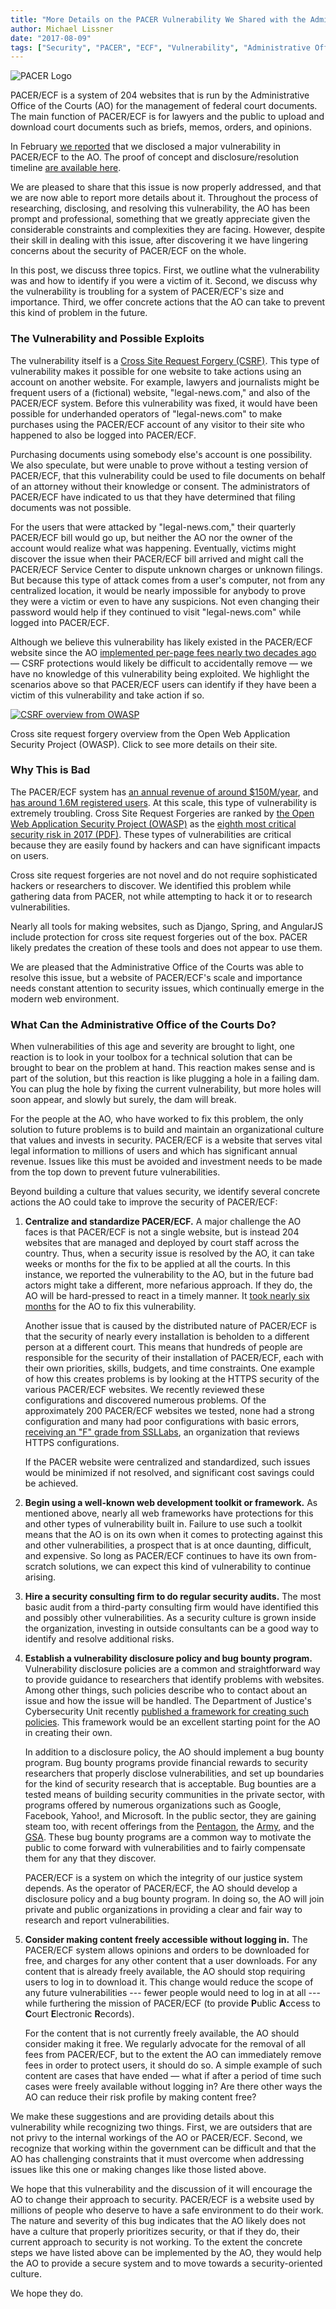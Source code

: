 ```yaml
---
title: "More Details on the PACER Vulnerability We Shared with the Administrative Office of the Courts"
author: Michael Lissner
date: "2017-08-09"
tags: ["Security", "PACER", "ECF", "Vulnerability", "Administrative Office of the Courts"]
---
```


<div className="right-image">
    <img src="/images/pacer-logo-300w.png"
         alt="PACER Logo"
         className="img-responsive border"/>
</div>

PACER/ECF is a system of 204 websites that is run by the Administrative Office of the Courts (AO) for the management of federal court documents. The main function of PACER/ECF is for lawyers and the public to upload and download court documents such as briefs, memos, orders, and opinions. 

In February [we reported][vuln] that we disclosed a major vulnerability in PACER/ECF to the AO. The proof of concept and disclosure/resolution timeline [are available here][poc].

We are pleased to share that this issue is now properly addressed, and that we are now able to report more details about it. Throughout the process of researching, disclosing, and resolving this vulnerability, the AO has been prompt and professional, something that we greatly appreciate given the considerable constraints and complexities they are facing. However, despite their skill in dealing with this issue, after discovering it we have lingering concerns about the security of PACER/ECF on the whole.

In this post, we discuss three topics. First, we outline what the vulnerability was and how to identify if you were a victim of it. Second, we discuss why the vulnerability is troubling for a system of PACER/ECF's size and importance. Third, we offer concrete actions that the AO can take to prevent this kind of problem in the future.


### The Vulnerability and Possible Exploits

The vulnerability itself is a [Cross Site Request Forgery (CSRF)][owasp-csrf]. This type of vulnerability makes it possible for one website to take actions using an account on another website. For example, lawyers and journalists might be frequent users of a (fictional) website, "legal-news.com," and also of the PACER/ECF system. Before this vulnerability was fixed, it would have been possible for underhanded operators of "legal-news.com" to make purchases using the PACER/ECF account of any visitor to their site who happened to also be logged into PACER/ECF. 

Purchasing documents using somebody else's account is one possibility. We also speculate, but were unable to prove without a testing version of PACER/ECF, that this vulnerability could be used to file documents on behalf of an attorney without their knowledge or consent. The administrators of PACER/ECF have indicated to us that they have determined that filing documents was not possible.

For the users that were attacked by "legal-news.com," their quarterly PACER/ECF bill would go up, but neither the AO nor the owner of the account would realize what was happening. Eventually, victims might discover the issue when their PACER/ECF bill arrived and might call the PACER/ECF Service Center to dispute unknown charges or unknown filings. But because this type of attack comes from a user's computer, not from any centralized location, it would be nearly impossible for anybody to prove they were a victim or even to have any suspicions. Not even changing their password would help if they continued to visit "legal-news.com" while logged into PACER/ECF.

Although we believe this vulnerability has likely existed in the PACER/ECF website since the AO [implemented per-page fees nearly two decades ago][chron] — CSRF protections would likely be difficult to accidentally remove — we have no knowledge of this vulnerability being exploited. We highlight the scenarios above so that PACER/ECF users can identify if they have been a victim of this vulnerability and take action if so.

<div className="left-image">
    <a href="https://www.owasp.org/index.php/Cross-Site_Request_Forgery_(CSRF)">
        <img src="/images/csrf-table.png"
             alt="CSRF overview from OWASP"
             className="img-responsive border"/>
    </a>
    <p className="caption">Cross site request forgery overview from the Open Web Application Security Project (OWASP). Click to see more details on their site.</p>
</div>
<div className="clearfix"></div>


### Why This is Bad

The PACER/ECF system has [an annual revenue of around $150M/year][revenue], and [has around 1.6M registered users][user-stats]. At this scale, this type of vulnerability is extremely troubling. Cross Site Request Forgeries are ranked by [the Open Web Application Security Project (OWASP)][owasp] as the [eighth most critical security risk in 2017 (PDF)][owasp-top-10]. These types of vulnerabilities are critical because they are easily found by hackers and can have significant impacts on users. 

Cross site request forgeries are not novel and do not require sophisticated hackers or researchers to discover. We identified this problem while gathering data from PACER, not while attempting to hack it or to research vulnerabilities.

Nearly all tools for making websites, such as Django, Spring, and AngularJS include protection for cross site request forgeries out of the box. PACER likely predates the creation of these tools and does not appear to use them.

We are pleased that the Administrative Office of the Courts was able to resolve this issue, but a website of PACER/ECF's scale and importance needs constant attention to security issues, which continually emerge in the modern web environment.


### What Can the Administrative Office of the Courts Do?

When vulnerabilities of this age and severity are brought to light, one reaction is to look in your toolbox for a technical solution that can be brought to bear on the problem at hand. This reaction makes sense and is part of the solution, but this reaction is like plugging a hole in a failing dam. You can plug the hole by fixing the current vulnerability, but more holes will soon appear, and slowly but surely, the dam will break.

For the people at the AO, who have worked to fix this problem, the only solution to future problems is to build and maintain an organizational culture that values and invests in security. PACER/ECF is a website that serves vital legal information to millions of users and which has significant annual revenue. Issues like this must be avoided and investment needs to be made from the top down to prevent future vulnerabilities.

Beyond building a culture that values security, we identify several concrete actions the AO could take to improve the security of PACER/ECF:
 
1. **Centralize and standardize PACER/ECF.** A major challenge the AO faces is that PACER/ECF is not a single website, but is instead 204 websites that are managed and deployed by court staff across the country. Thus, when a security issue is resolved by the AO, it can take weeks or months for the fix to be applied at all the courts. In this instance, we reported the vulnerability to the AO, but in the future bad actors might take a different, more nefarious approach. If they do, the AO will be hard-pressed to react in a timely manner. It [took nearly six months][timeline] for the AO to fix this vulnerability.

    Another issue that is caused by the distributed nature of PACER/ECF is that the security of nearly every installation is beholden to a different person at a different court. This means that hundreds of people are responsible for the security of their installation of PACER/ECF, each with their own priorities, skills, budgets, and time constraints. One example of how this creates problems is by looking at the HTTPS security of the various PACER/ECF websites. We recently reviewed these configurations and discovered numerous problems. Of the approximately 200 PACER/ECF websites we tested, none had a strong configuration and many had poor configurations with basic errors, [receiving an "F" grade from SSLLabs][cand], an organization that reviews HTTPS configurations.
      
    If the PACER website were centralized and standardized, such issues would be minimized if not resolved, and significant cost savings could be achieved.

1. **Begin using a well-known web development toolkit or framework.** As mentioned above, nearly all web frameworks have protections for this and other types of vulnerability built in. Failure to use such a toolkit means that the AO is on its own when it comes to protecting against this and other vulnerabilities, a prospect that is at once daunting, difficult, and expensive. So long as PACER/ECF continues to have its own from-scratch solutions, we can expect this kind of vulnerability to continue arising.

1. **Hire a security consulting firm to do regular security audits.** The most basic audit from a third-party consulting firm would have identified this and possibly other vulnerabilities. As a security culture is grown inside the organization, investing in outside consultants can be a good way to identify and resolve additional risks.

1. **Establish a vulnerability disclosure policy and bug bounty program.** Vulnerability disclosure policies are a common and straightforward way to provide guidance to researchers that identify problems with websites. Among other things, such policies describe who to contact about an issue and how the issue will be handled. The Department of Justice's Cybersecurity Unit recently [published a framework for creating such policies][doj]. This framework would be an excellent starting point for the AO in creating their own.

    In addition to a disclosure policy, the AO should implement a bug bounty program. Bug bounty programs provide financial rewards to security researchers that properly disclose vulnerabilities, and set up boundaries for the kind of security research that is acceptable. Bug bounties are a tested means of building security communities in the private sector, with programs offered by numerous organizations such as Google, Facebook, Yahoo!, and Microsoft. In the public sector, they are gaining steam too, with recent offerings from the [Pentagon][bb-p], the [Army][bb-a], and the [GSA][bb-gsa]. These bug bounty programs are a common way to motivate the public to come forward with vulnerabilities and to fairly compensate them for any that they discover.

    PACER/ECF is a system on which the integrity of our justice system depends. As the operator of PACER/ECF, the AO should develop a disclosure policy and a bug bounty program. In doing so, the AO will join private and public organizations in providing a clear and fair way to research and report vulnerabilities.

1. **Consider making content freely accessible without logging in.** The PACER/ECF system allows opinions and orders to be downloaded for free, and charges for any other content that a user downloads. For any content that is already freely available, the AO should stop requiring users to log in to download it. This change would reduce the scope of any future vulnerabilities --- fewer people would need to log in at all --- while furthering the mission of PACER/ECF (to provide **P**ublic **A**ccess to **C**ourt **E**lectronic **R**ecords).

    For the content that is not currently freely available, the AO should consider making it free. We regularly advocate for the removal of all fees from PACER/ECF, but to the extent the AO can immediately remove fees in order to protect users, it should do so. A simple example of such content are cases that have ended — what if after a period of time such cases were freely available without logging in? Are there other ways the AO can reduce their risk profile by making content free?

We make these suggestions and are providing details about this vulnerability while recognizing two things. First, we are outsiders that are not privy to the internal workings of the AO or PACER/ECF. Second, we recognize that working within the government can be difficult and that the AO has challenging constraints that it must overcome when addressing issues like this one or making changes like those listed above.

We hope that this vulnerability and the discussion of it will encourage the AO to change their approach to security. PACER/ECF is a website used by millions of people who deserve to have a safe environment to do their work. The nature and severity of this bug indicates that the AO likely does not have a culture that properly prioritizes security, or that if they do, their current approach to security is not working. To the extent the concrete steps we have listed above can be implemented by the AO, they would help the AO to provide a secure system and to move towards a security-oriented culture. 

We hope they do.



[user-stats]: /pacer-facts/#what-do-we-know-about-pacer%C2%A0users
[owasp-csrf]: https://www.owasp.org/index.php/Cross-Site_Request_Forgery_(CSRF)
[owasp]: https://www.owasp.org/
[owasp-top-10]: https://github.com/OWASP/Top10/raw/master/2017/OWASP%20Top%2010%20-%202017%20RC1-English.pdf
[poc]: /pacer-vulnerability-poc/
[vuln]: {filename}/pacer-is-vulnerable.md
[revenue]: {filename}/pacer-revenue.md
[bb-p]: https://www.defense.gov/News/News-Releases/News-Release-View/Article/802929/defense-secretary-ash-carter-releases-hack-the-pentagon-results
[bb-a]: https://www.army.mil/article/178473/army_secretary_issues_challenge_with_hack_the_army_program
[bb-gsa]: https://18f.gsa.gov/2017/05/11/the-next-steps-towards-bug-bounty-program-for-technology-transformation-service/
[chron]: {filename}/pacer-fee-history.md
[cand]: https://www.ssllabs.com/ssltest/analyze.html?d=ecf.cand.uscourts.gov
[doj]: https://www.justice.gov/criminal-ccips/page/file/983996/download
[timeline]: /pacer-vulnerability-poc/#timeline

